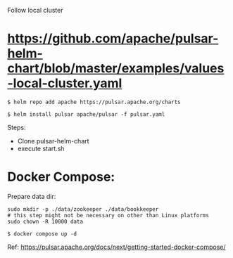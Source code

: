 Follow local cluster

# https://github.com/apache/pulsar-helm-chart/blob/master/examples/values-local-cluster.yaml

```
$ helm repo add apache https://pulsar.apache.org/charts

$ helm install pulsar apache/pulsar -f pulsar.yaml
```

Steps:

- Clone pulsar-helm-chart 
- execute start.sh


# Docker Compose:

Prepare data dir:

```
sudo mkdir -p ./data/zookeeper ./data/bookkeeper
# this step might not be necessary on other than Linux platforms
sudo chown -R 10000 data

$ docker compose up -d
```

Ref: https://pulsar.apache.org/docs/next/getting-started-docker-compose/

